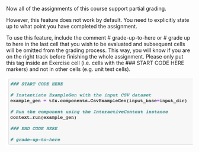 Now all of the assignments of this course support partial grading. 

However, this feature does not work by default. You need to explicitly state up to what point you have completed the assignment.

To use this feature, include the comment # grade-up-to-here or # grade up to here in the last cell that you wish to be evaluated and subsequent cells will be omitted from the grading process. This way, you will know if you are on the right track before finishing the whole assignment. Please only put this tag inside an Exercise cell (i.e. cells with the ### START CODE HERE markers) and not in other cells (e.g. unit test cells).

<img src='../img/grade_up_to_here.png'> 

